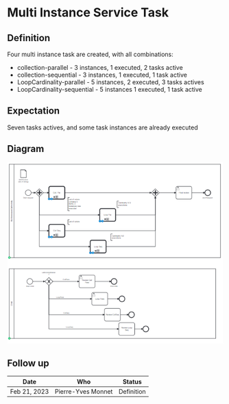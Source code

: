 # Multi Instance Service Task

## Definition
Four multi instance task are created, with all combinations:
* collection-parallel - 3 instances, 1 executed, 2 tasks active
* collection-sequential - 3 instances, 1 executed, 1 task active
* LoopCardinality-parallel - 5 instances, 2 executed, 3 tasks actives  
* LoopCardinality-sequential - 5 instances 1 executed, 1 task active



## Expectation

Seven tasks actives, and some task instances are already executed

## Diagram
![alt text](MultiInstancesCallActivity.png "Multi instances Call Activity")

## Follow up


| Date         | Who   | Status       |
|--------------|-------|--------------|
| Feb 21, 2023 | Pierre-Yves Monnet | Definition   |
